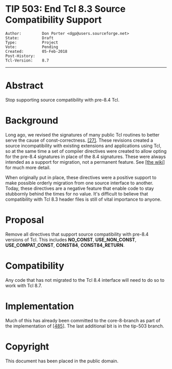 # TIP 503: End Tcl 8.3 Source Compatibility Support
	Author:         Don Porter <dgp@users.sourceforge.net>
	State:          Draft
	Type:           Project
	Vote:           Pending
	Created:        05-Feb-2018
	Post-History:   
	Tcl-Version:	8.7
-----

# Abstract

Stop supporting source compatibility with pre-8.4 Tcl.

# Background

Long ago, we revised the signatures of many public Tcl routines
to better serve the cause of const-correctness. [[27]](27.md).
These revisions created a source incompatibility with existing
extensions and applications using Tcl, so at the same time a
set of compiler directives were created to allow opting for
the pre-8.4 signatures in place of the 8.4 signatures.  These
were always intended as a support for migration, not a permanent
feature.  See [[the wiki]](https://wiki.tcl-lang.org/3669) for
much more detail.

When originally put in place, these directives were a positive support
to make possible orderly migration from one source interface to
another.  Today, these directives are a negative feature that enable
code to stay stubbornly behind the times for no value. It's difficult
to believe that compatibility with Tcl 8.3 header files is still of
vital importance to anyone.

# Proposal

Remove all directives that support source compatibility with pre-8.4
versions of Tcl. This includes **NO_CONST**, **USE_NON_CONST**,
**USE_COMPAT_CONST**, **CONST84**, **CONST84_RETURN**.

# Compatibility

Any code that has not migrated to the Tcl 8.4 interface will
need to do so to work with Tcl 8.7.

# Implementation

Much of this has already been committed to the core-8-branch as
part of the implementation of [[485]](485.md).  The last additional
bit is in the tip-503 branch.

# Copyright

This document has been placed in the public domain.

